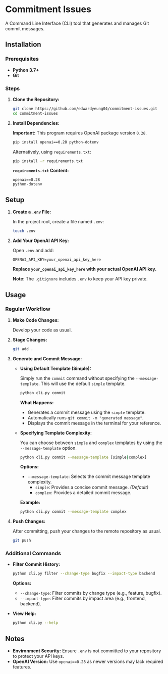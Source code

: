 # Commitment Issues 

A Command Line Interface (CLI) tool that generates and manages Git commit messages.

## Installation

### Prerequisites

- **Python 3.7+**
- **Git**

### Steps

1. **Clone the Repository:**

    ```bash
    git clone https://github.com/edwardyeung04/commitment-issues.git
    cd commitment-issues
    ```

2. **Install Dependencies:**

    **Important:** This program requires OpenAI package version `0.28`.

    ```bash
    pip install openai==0.28 python-dotenv
    ```

    Alternatively, using `requirements.txt`:

    ```bash
    pip install -r requirements.txt
    ```

    **`requirements.txt` Content:**

    ```
    openai==0.28
    python-dotenv
    ```

## Setup

1. **Create a `.env` File:**

    In the project root, create a file named `.env`:

    ```bash
    touch .env
    ```

2. **Add Your OpenAI API Key:**

    Open `.env` and add:

    ```
    OPENAI_API_KEY=your_openai_api_key_here
    ```

    **Replace `your_openai_api_key_here` with your actual OpenAI API key.**

    **Note:** The `.gitignore` includes `.env` to keep your API key private.

## Usage

### Regular Workflow

1. **Make Code Changes:**

    Develop your code as usual.

2. **Stage Changes:**

    ```bash
    git add .
    ```

3. **Generate and Commit Message:**

    - **Using Default Template (Simple):**

        Simply run the `commit` command without specifying the `--message-template`. This will use the default `simple` template.

        ```bash
        python cli.py commit
        ```

        **What Happens:**
        - Generates a commit message using the `simple` template.
        - Automatically runs `git commit -m "generated message"`.
        - Displays the commit message in the terminal for your reference.

    - **Specifying Template Complexity:**

        You can choose between `simple` and `complex` templates by using the `--message-template` option.

        ```bash
        python cli.py commit --message-template [simple|complex]
        ```

        **Options:**
        - `--message-template`: Selects the commit message template complexity.
            - `simple`: Provides a concise commit message. *(Default)*
            - `complex`: Provides a detailed commit message.

        **Example:**

        ```bash
        python cli.py commit --message-template complex
        ```

4. **Push Changes:**

    After committing, push your changes to the remote repository as usual.

    ```bash
    git push
    ```

### Additional Commands

- **Filter Commit History:**

    ```bash
    python cli.py filter --change-type bugfix --impact-type backend
    ```

    **Options:**
    - `--change-type`: Filter commits by change type (e.g., feature, bugfix).
    - `--impact-type`: Filter commits by impact area (e.g., frontend, backend).

- **View Help:**

    ```bash
    python cli.py --help
    ```

## Notes

- **Environment Security:** Ensure `.env` is not committed to your repository to protect your API keys.
- **OpenAI Version:** Use `openai==0.28` as newer versions may lack required features.

